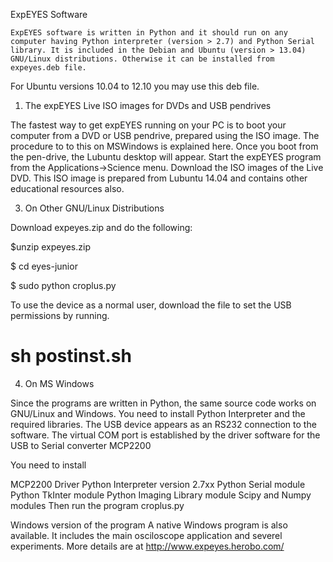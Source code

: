 ExpEYES Software

    ExpEYES software is written in Python and it should run on any computer having Python interpreter (version > 2.7) and Python Serial library. It is included in the Debian and Ubuntu (version > 13.04) GNU/Linux distributions. Otherwise it can be installed from expeyes.deb file.
For Ubuntu versions 10.04 to 12.10 you may use this deb file.

1. The expEYES Live ISO images for DVDs and USB pendrives

The fastest way to get expEYES running on your PC is to boot your computer from a DVD or USB pendrive, prepared using the ISO image. The procedure to to this on MSWindows is explained here. Once you boot from the pen-drive, the Lubuntu desktop will appear. Start the expEYES program from the Applications->Science menu. Download the ISO images of the Live DVD. This ISO image is prepared from Lubuntu 14.04 and contains other educational resources also.

3. On Other GNU/Linux Distributions

Download expeyes.zip and do the following:

$unzip expeyes.zip

$ cd eyes-junior

$ sudo python croplus.py

To use the device as a normal user, download the file to set the USB permissions by running.

# sh postinst.sh

4. On MS Windows

Since the programs are written in Python, the same source code works on GNU/Linux and Windows. You need to install Python Interpreter and the required libraries. The USB device appears as an RS232 connection to the software. The virtual COM port is established by the driver software for the USB to Serial converter MCP2200

You need to install

MCP2200 Driver
Python Interpreter version 2.7xx
Python Serial module
Python TkInter module
Python Imaging Library module
Scipy and Numpy modules
Then run the program croplus.py

Windows version of the program
A native Windows program is also available. It includes the main osciloscope application and severel experiments. More details are at http://www.expeyes.herobo.com/
